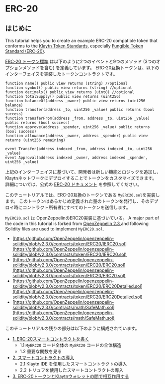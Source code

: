 # ERC-20 <a id="erc-20"></a>

## はじめに <a id="introduction"></a>

This tutorial helps you to create an example ERC-20 compatible token that conforms to the [Klaytn Token Standards](../../token-standard.md), especially [Fungible Token Standard \(ERC-20\)](../../token-standard.md#fungible-token-standard-kip-7).

[ERC-20 トークン標準](https://eips.ethereum.org/EIPS/eip-20) は以下のように2つのイベントと9つのメソッド \(3つのオプションメソッドを含む) を定義しています。 ERC-20互換トークンは、以下のインターフェイスを実装したトークンコントラクトです。

```text
function name() public view returns (string) //optional
function symbol() public view returns (string) //optional
function decimals() public view returns (uint8) //optional
function totalSupply() public view returns (uint256)
function balanceOf(address _owner) public view returns (uint256 balance)
function transfer(address _to, uint256 _value) public returns (bool success)
function transferFrom(address _from, address _to, uint256 _value) public returns (bool success)
function approve(address _spender, uint256 _value) public returns (bool success)
function allowance(address _owner, address _spender) public view returns (uint256 remaining)

event Transfer(address indexed _from, address indexed _to, uint256 _value)
event Approval(address indexed _owner, address indexed _spender, uint256 _value)
```

上記のインターフェイスに基づいて、開発者は新しい機能とロジックを追加し、Klaytnネットワークにデプロイすることでトークンをカスタマイズできます。 詳細については、公式の [ERC-20 ドキュメント](https://eips.ethereum.org/EIPS/eip-20) を参照してください。

このチュートリアルでは、ERC-20互換のトークンである `MyERC20.sol`を実装します。 このトークンはあらかじめ定義された量のトークンを発行し、そのデプロイ時にコントラクト所有者にすべてのトークンを送信します。

`MyERC20.sol` は OpenZeppelinのERC20実装に基づいている。 A major part of the code in this tutorial is forked from [OpenZeppelin 2.3 ](https://github.com/OpenZeppelin/openzeppelin-solidity/releases/tag/v2.3.0) and following Solidity files are used to implement `MyERC20.sol`.

* [https://github.com/OpenZeppelin/openzeppelin-solidity/blob/v2.3.0/contracts/token/ERC20/IERC20.sol](https://github.com/OpenZeppelin/openzeppelin-solidity/blob/v2.3.0/contracts/token/ERC20/IERC20.sol)
* [https://github.com/OpenZeppelin/openzeppelin-solidity/blob/v2.3.0/contracts/token/ERC20/ERC20.sol](https://github.com/OpenZeppelin/openzeppelin-solidity/blob/v2.3.0/contracts/token/ERC20/ERC20.sol)
* [https://github.com/OpenZeppelin/openzeppelin-solidity/blob/v2.3.0/contracts/token/ERC20/ERC20Detailed.sol](https://github.com/OpenZeppelin/openzeppelin-solidity/blob/v2.3.0/contracts/token/ERC20/ERC20Detailed.sol)
* [https://github.com/OpenZeppelin/openzeppelin-solidity/blob/v2.3.0/contracts/math/SafeMath.sol](https://github.com/OpenZeppelin/openzeppelin-solidity/blob/v2.3.0/contracts/math/SafeMath.sol)

このチュートリアルの残りの部分は以下のように構成されています。

* [1. ERC-20スマートコントラクトを書く](1-erc20.md)
  * 1.1 `MyERC20` コード全体の `MyERC20` コードの全体構造
  * 1.2 重要な関数を見る
* [2. スマートコントラクトの導入](2-erc20.md)
  * 2.1 Klaytn IDE を使用したスマートコントラクトの導入
  * 2.2 トリュフを使用したスマートコントラクトの導入
* [3. ERC-20トークンとKlaytnウォレットの間で相互作用する](3-erc20.md)

